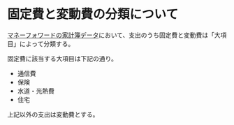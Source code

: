 # 固定費と変動費の分類について

[マネーフォワードの家計簿データ](マネーフォワードの家計簿データのCSVファイル仕様.md)において、支出のうち固定費と変動費は「大項目」によって分類する。

固定費に該当する大項目は下記の通り。

- 通信費
- 保険
- 水道・光熱費
- 住宅

上記以外の支出は変動費とする。
